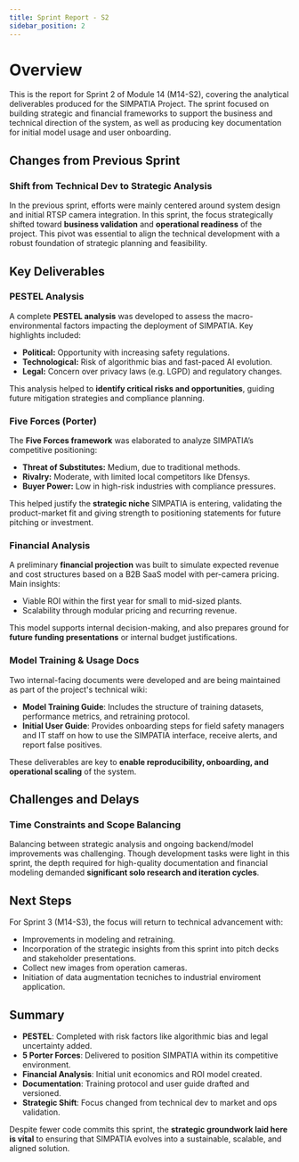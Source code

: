 ```yaml
---
title: Sprint Report - S2
sidebar_position: 2
---
```


# Overview

This is the report for Sprint 2 of Module 14 (M14-S2), covering the analytical deliverables produced for the SIMPATIA Project. The sprint focused on building strategic and financial frameworks to support the business and technical direction of the system, as well as producing key documentation for initial model usage and user onboarding.

## Changes from Previous Sprint

### Shift from Technical Dev to Strategic Analysis

In the previous sprint, efforts were mainly centered around system design and initial RTSP camera integration. In this sprint, the focus strategically shifted toward **business validation** and **operational readiness** of the project. This pivot was essential to align the technical development with a robust foundation of strategic planning and feasibility.

## Key Deliverables

### PESTEL Analysis

A complete **PESTEL analysis** was developed to assess the macro-environmental factors impacting the deployment of SIMPATIA. Key highlights included:

- **Political:** Opportunity with increasing safety regulations.
- **Technological:** Risk of algorithmic bias and fast-paced AI evolution.
- **Legal:** Concern over privacy laws (e.g. LGPD) and regulatory changes.

This analysis helped to **identify critical risks and opportunities**, guiding future mitigation strategies and compliance planning.

### Five Forces (Porter)

The **Five Forces framework** was elaborated to analyze SIMPATIA’s competitive positioning:

- **Threat of Substitutes:** Medium, due to traditional methods.
- **Rivalry:** Moderate, with limited local competitors like Dfensys.
- **Buyer Power:** Low in high-risk industries with compliance pressures.

This helped justify the **strategic niche** SIMPATIA is entering, validating the product-market fit and giving strength to positioning statements for future pitching or investment.

### Financial Analysis

A preliminary **financial projection** was built to simulate expected revenue and cost structures based on a B2B SaaS model with per-camera pricing. Main insights:

- Viable ROI within the first year for small to mid-sized plants.
- Scalability through modular pricing and recurring revenue.

This model supports internal decision-making, and also prepares ground for **future funding presentations** or internal budget justifications.

### Model Training & Usage Docs

Two internal-facing documents were developed and are being maintained as part of the project's technical wiki:

- **Model Training Guide**: Includes the structure of training datasets, performance metrics, and retraining protocol.
- **Initial User Guide**: Provides onboarding steps for field safety managers and IT staff on how to use the SIMPATIA interface, receive alerts, and report false positives.

These deliverables are key to **enable reproducibility, onboarding, and operational scaling** of the system.

## Challenges and Delays

### Time Constraints and Scope Balancing

Balancing between strategic analysis and ongoing backend/model improvements was challenging. Though development tasks were light in this sprint, the depth required for high-quality documentation and financial modeling demanded **significant solo research and iteration cycles**.

## Next Steps

For Sprint 3 (M14-S3), the focus will return to technical advancement with:

- Improvements in modeling and retraining.
- Incorporation of the strategic insights from this sprint into pitch decks and stakeholder presentations.
- Collect new images from operation cameras.
- Initiation of data augmentation tecniches to industrial enviroment application.

## Summary

- **PESTEL**: Completed with risk factors like algorithmic bias and legal uncertainty added.
- **5 Porter Forces**: Delivered to position SIMPATIA within its competitive environment.
- **Financial Analysis**: Initial unit economics and ROI model created.
- **Documentation**: Training protocol and user guide drafted and versioned.
- **Strategic Shift**: Focus changed from technical dev to market and ops validation.

Despite fewer code commits this sprint, the **strategic groundwork laid here is vital** to ensuring that SIMPATIA evolves into a sustainable, scalable, and aligned solution.

